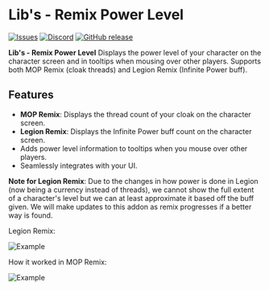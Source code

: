 # Lib's - Remix Power Level

[![Issues](https://img.shields.io/github/issues/wutname1/Libs-RemixPowerLevel?style=for-the-badge)](https://github.com/Wutname1/Libs-RemixPowerLevel/issues)
[![Discord](https://img.shields.io/discord/265564257347829771.svg?logo=discord&style=for-the-badge)](https://discord.gg/Qc9TRBv)
[![GitHub release](https://img.shields.io/github/release/wutname1/Libs-RemixPowerLevel.svg?&style=for-the-badge)](https://www.curseforge.com/wow/addons/libs-remix-thread-count)

**Lib's - Remix Power Level** Displays the power level of your character on the character screen and in tooltips when mousing over other players. Supports both MOP Remix (cloak threads) and Legion Remix (Infinite Power buff).

## Features

- **MOP Remix**: Displays the thread count of your cloak on the character screen.
- **Legion Remix**: Displays the Infinite Power buff count on the character screen.
- Adds power level information to tooltips when you mouse over other players.
- Seamlessly integrates with your UI.

**Note for Legion Remix**: Due to the changes in how power is done in Legion (now being a currency instead of threads), we cannot show the full extent of a character's level but we can at least approximate it based off the buff given. We will make updates to this addon as remix progresses if a better way is found.

Legion Remix:

![Example](https://media.forgecdn.net/attachments/1314/573/legion-png.png)

How it worked in MOP Remix:

![Example](https://media.forgecdn.net/attachments/872/876/examplescreen.png)
